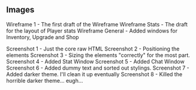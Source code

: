 ## Images

Wireframe 1 - The first draft of the Wireframe
Wireframe Stats - The draft for the layout of Player stats
Wireframe General - Added windows for Inventory, Upgrade and Shop

Screenshot 1 - Just the core raw HTML
Screenshot 2 - Positioning the elements
Screenshot 3 - Sizing the elements "correctly" for the most part.
Screenshot 4 - Added Stat Window
Screenshot 5 - Added Chat Window
Screenshot 6 - Added dummy text and sorted out stylings.
Screenshot 7 - Added darker theme. I'll clean it up eventually
Screenshot 8 - Killed the horrible darker theme... eugh...
